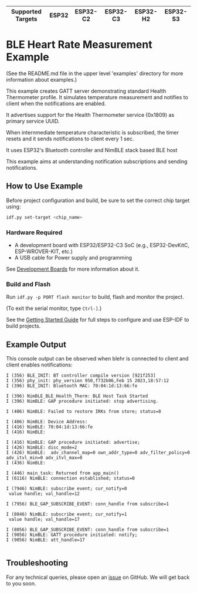 | Supported Targets | ESP32 | ESP32-C2 | ESP32-C3 | ESP32-H2 | ESP32-S3 |
| ----------------- | ----- | -------- | -------- | -------- | -------- |

# BLE Heart Rate Measurement Example

(See the README.md file in the upper level 'examples' directory for more information about examples.)

This example creates GATT server demonstrating standard Health Thermometer profile. It simulates temperature measurement and notifies to client when the notifications are enabled.

It advertises support for the Health Thermometer service (0x1809) as primary service UUID.

When internmediate temperature characteristic is subscribed, the timer resets and it sends notifications to client every 1 sec.

It uses ESP32's Bluetooth controller and NimBLE stack based BLE host

This example aims at understanding notification subscriptions and sending notifications.

## How to Use Example

Before project configuration and build, be sure to set the correct chip target using:

```bash
idf.py set-target <chip_name>
```

### Hardware Required

* A development board with ESP32/ESP32-C3 SoC (e.g., ESP32-DevKitC, ESP-WROVER-KIT, etc.)
* A USB cable for Power supply and programming

See [Development Boards](https://www.espressif.com/en/products/devkits) for more information about it.

### Build and Flash

Run `idf.py -p PORT flash monitor` to build, flash and monitor the project.

(To exit the serial monitor, type ``Ctrl-]``.)

See the [Getting Started Guide](https://idf.espressif.com/) for full steps to configure and use ESP-IDF to build projects.

## Example Output

This console output can be observed when blehr is connected to client and client enables notifications:

```
I (356) BLE_INIT: BT controller compile version [921f253]
I (356) phy_init: phy_version 950,f732b06,Feb 15 2023,18:57:12
I (396) BLE_INIT: Bluetooth MAC: 70:04:1d:13:66:fe

I (396) NimBLE_BLE_Health_Therm: BLE Host Task Started
I (396) NimBLE: GAP procedure initiated: stop advertising.

I (406) NimBLE: Failed to restore IRKs from store; status=8

I (406) NimBLE: Device Address: 
I (416) NimBLE: 70:04:1d:13:66:fe
I (416) NimBLE: 

I (416) NimBLE: GAP procedure initiated: advertise; 
I (426) NimBLE: disc_mode=2
I (426) NimBLE:  adv_channel_map=0 own_addr_type=0 adv_filter_policy=0 adv_itvl_min=0 adv_itvl_max=0
I (436) NimBLE: 

I (446) main_task: Returned from app_main()
I (6116) NimBLE: connection established; status=0

I (7946) NimBLE: subscribe event; cur_notify=0
 value handle; val_handle=12

I (7956) BLE_GAP_SUBSCRIBE_EVENT: conn_handle from subscribe=1

I (8046) NimBLE: subscribe event; cur_notify=1
 value handle; val_handle=17

I (8056) BLE_GAP_SUBSCRIBE_EVENT: conn_handle from subscribe=1
I (9056) NimBLE: GATT procedure initiated: notify; 
I (9056) NimBLE: att_handle=17


```

## Troubleshooting

For any technical queries, please open an [issue](https://github.com/espressif/esp-idf/issues) on GitHub. We will get back to you soon.
